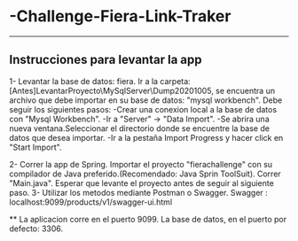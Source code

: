 # -Challenge-Fiera-Link-Traker

------------------------------
Instrucciones para levantar la app
------------------------------
1- Levantar la base de datos: fiera.
  Ir a la carpeta: [Antes]LevantarProyecto\MySqlServer\Dump20201005, se encuentra un archivo que debe importar en su base de datos: "mysql workbench".
  Debe seguir los siguientes pasos:
  -Crear una conexion local a la base de datos con "Mysql Workbench". 
  -Ir a "Server" -> "Data Import".
  -Se abrira una nueva ventana.Seleccionar el directorio donde se encuentre la base de datos que desea importar.
  -Ir a la pestaña Import Progress y hacer click en "Start Import".

2- Correr la app de Spring.
   Importar el proyecto "fierachallenge" con su compilador de Java preferido.(Recomendado: Java Sprin ToolSuit).
   Correr "Main.java".
   Esperar que levante el proyecto antes de seguir al siguiente paso. 
3- Utilizar los metodos mediante Postman o Swagger.
Swagger : localhost:9099/products/v1/swagger-ui.html

** La aplicacion corre en el puerto 9099.
   La base de datos, en el puerto por defecto: 3306.





